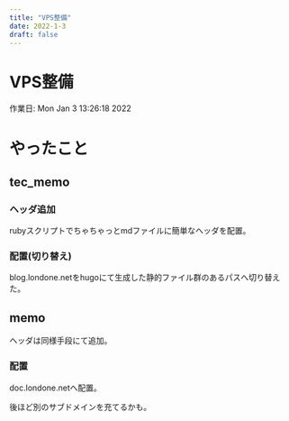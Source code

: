 ```yaml
---
title: "VPS整備"
date: 2022-1-3
draft: false
---
```

# VPS整備

作業日: Mon Jan  3 13:26:18 2022

# やったこと

## tec_memo

### ヘッダ追加

rubyスクリプトでちゃちゃっとmdファイルに簡単なヘッダを配置。

### 配置(切り替え)

blog.londone.netをhugoにて生成した静的ファイル群のあるパスへ切り替えた。

## memo

ヘッダは同様手段にて追加。

### 配置

doc.londone.netへ配置。

後ほど別のサブドメインを充てるかも。
